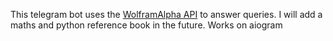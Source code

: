 This telegram bot uses the [WolframAlpha API](https://products.wolframalpha.com/api/faqs) to answer queries. I will add a maths and python reference book in the future. Works on aiogram
